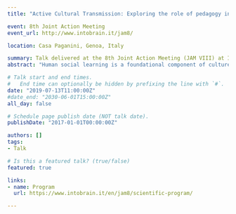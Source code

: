 ```yaml
---
title: "Active Cultural Transmission: Exploring the role of pedagogy in transmission and learning"

event: 8th Joint Action Meeting 
event_url: http://www.intobrain.it/jam8/

location: Casa Paganini, Genoa, Italy 

summary: Talk delivered at the 8th Joint Action Meeting (JAM VIII) at Istituto Italiano di Tecnologia in Genova, Italy, July 10-13th 2019
abstract: "Human social learning is a foundational component of culture. From observing and replicating the behaviours of others we can build on and develop what others have done before to generate new and innovative cultural artefacts. This process of cultural transmission has been studied in laboratory settings for some time. However, this literature has often treated transmission events as indivisible units rather than as joint actions, focussing only on imitation or emulation of single behaviour episodes transmitted in a purely passive way. We present an experiment that aims to bridge the literatures of cultural transmission and joint action, by testing the effect that a pedagogical transmission context (Demonstration) has on learning a musical sequence, compared with a non-pedagogical context (Performance). Models adapt their behaviour during Demonstrations using kinematic modulations associated with pedagogy (slowing down, exaggerating movements) that are observed by a learner but not intended to be replicated. We show that with more sophisticated measures of actions during learning and teaching we can go beyond judging transmission episodes on how similar a reproduction is to a model, and instead look at how communicative and pragmatic signals in the model are received and integrated."

# Talk start and end times.
#   End time can optionally be hidden by prefixing the line with `#`.
date: "2019-07-13T11:00:00Z"
#date_end: "2030-06-01T15:00:00Z"
all_day: false

# Schedule page publish date (NOT talk date).
publishDate: "2017-01-01T00:00:00Z"

authors: []
tags: 
- Talk

# Is this a featured talk? (true/false)
featured: true

links:
- name: Program
  url: https://www.intobrain.it/en/jam8/scientific-program/

---
```

